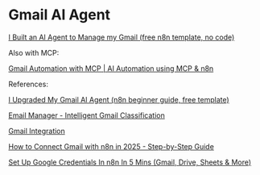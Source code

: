 # Gmail AI Agent

[I Built an AI Agent to Manage my Gmail (free n8n template, no code)](https://www.youtube.com/watch?v=iISKXAv_97k)

Also with MCP:

[Gmail Automation with MCP | AI Automation using MCP & n8n](https://www.youtube.com/watch?v=zAWBVi-y_Gk) 

References:

[I Upgraded My Gmail AI Agent (n8n beginner guide, free template)](https://www.youtube.com/watch?v=iISKXAv_97k)

[Email Manager - Intelligent Gmail Classification](https://n8n.io/workflows/4722-gmail-ai-email-manager/)


[Gmail Integration](https://n8n.io/integrations/gmail/)

[How to Connect Gmail with n8n in 2025 - Step-by-Step Guide](https://www.youtube.com/watch?v=WSjeEh-73VE)


[Set Up Google Credentials In n8n In 5 Mins (Gmail, Drive, Sheets & More)](https://www.youtube.com/watch?v=H1Kt1adcr84)
